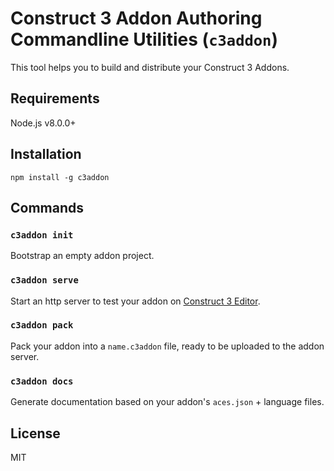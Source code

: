 # Construct 3 Addon Authoring Commandline Utilities (`c3addon`)

This tool helps you to build and distribute your Construct 3 Addons.

## Requirements

Node.js v8.0.0+

## Installation

```
npm install -g c3addon
```

## Commands

### `c3addon init`

Bootstrap an empty addon project.

### `c3addon serve`

Start an http server to test your addon on [Construct 3 Editor](https://editor.construct.net/).

### `c3addon pack`

Pack your addon into a `name.c3addon` file, ready to be uploaded to the addon
server.

### `c3addon docs`

Generate documentation based on your addon's `aces.json` + language files.

## License

MIT
